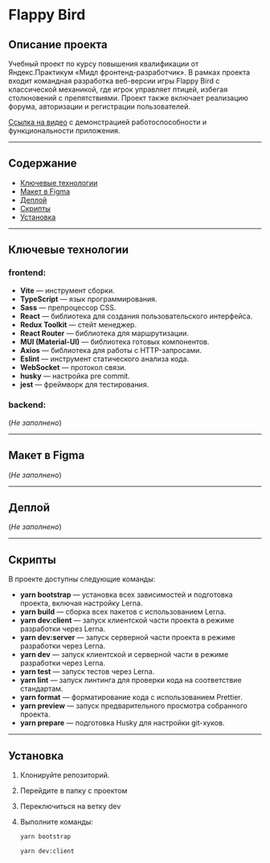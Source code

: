 # Flappy Bird

## Описание проекта

Учебный проект по курсу повышения квалификации от Яндекс.Практикум «Мидл фронтенд-разработчик».
В рамках проекта входит командная разработка веб-версии игры Flappy Bird с классической механикой, где игрок управляет птицей, избегая столкновений с препятствиями.
Проект также включает реализацию форума, авторизации и регистрации пользователей.

[Cсылка на видео](https://disk.yandex.ru/i/a0tLd-38KlgZ-g) с демонстрацией работоспособности и функциональности приложения.

***

## Содержание

-   [Ключевые технологии](#ключевые-технологии)
-   [Макет в Figma](#макет-в-figma)
-   [Деплой](#деплой)
-   [Скрипты](#скрипты)
-   [Установка](#установка)

***

## Ключевые технологии

### frontend:
-   **Vite** — инструмент сборки.
-   **TypeScript** — язык программирования.
-   **Sass** — препроцессор CSS.
-   **React** — библиотека для создания пользовательского интерфейса.
-   **Redux Toolkit** — стейт менеджер.
-   **React Router** — библиотека для маршрутизации.
-   **MUI (Material-UI)** — библиотека готовых компонентов.
-   **Axios** — библиотека для работы с HTTP-запросами.
-   **Eslint** — инструмент статического анализа кода.
-   **WebSocket** — протокол связи.
-   **husky** — настройка pre commit.
-   **jest** — фреймворк для тестирования.

### backend: 

(_Не заполнено_)

***

## Макет в Figma

(_Не заполнено_)

***

## Деплой

(_Не заполнено_)

***

## Скрипты

В проекте доступны следующие команды:

- **yarn bootstrap** — установка всех зависимостей и подготовка проекта, включая настройку Lerna.
- **yarn build** — сборка всех пакетов с использованием Lerna.
- **yarn dev:client** — запуск клиентской части проекта в режиме разработки через Lerna.
- **yarn dev:server** — запуск серверной части проекта в режиме разработки через Lerna.
- **yarn dev** — запуск клиентской и серверной части в режиме разработки через Lerna.
- **yarn test** — запуск тестов через Lerna.
- **yarn lint** — запуск линтинга для проверки кода на соответствие стандартам.
- **yarn format** — форматирование кода с использованием Prettier.
- **yarn preview** — запуск предварительного просмотра собранного проекта.
- **yarn prepare** — подготовка Husky для настройки git-хуков.

***

## Установка

1. Клонируйте репозиторий.
2. Перейдите в папку с проектом
3. Переключиться на ветку dev
4. Выполните команды:

   ```bash
   yarn bootstrap
   ```

   ```bash
   yarn dev:client
   ```
